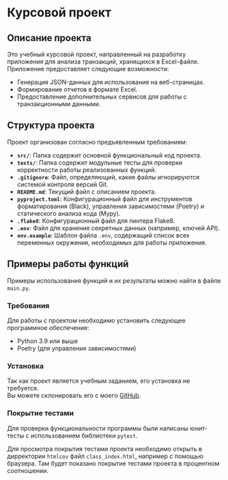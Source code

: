 # Курсовой проект

## Описание проекта

Это учебный курсовой проект, направленный на разработку приложения для анализа транзакций, хранящихся в Excel-файле. Приложение предоставляет следующие возможности:

- Генерация JSON-данных для использования на веб-страницах.
- Формирование отчетов в формате Excel.
- Предоставление дополнительных сервисов для работы с транзакционными данными.


## Структура проекта

Проект организован согласно предъявленным требованиям:

- **`src/`**: Папка содержит основной функциональный код проекта.
- **`tests/`**: Папка содержит модульные тесты для проверки корректности работы реализованных функций.
- **`.gitignore`**: Файл, определяющий, какие файлы игнорируются системой контроля версий Git.
- **`README.md`**: Текущий файл с описанием проекта.
- **`pyproject.toml`**: Конфигурационный файл для инструментов форматирования (Black), управления зависимостями (Poetry) и статического анализа кода (Mypy).
- **`.flake8`**: Конфигурационный файл для линтера Flake8.
- **`.env`**: Файл для хранения секретных данных (например, ключей API).
- **`env.example`**: Шаблон файла `.env`, содержащий список всех переменных окружения, необходимых для работы приложения.


## Примеры работы функций

Примеры использования функций и их результаты можно найти в файле `main.py`.


### Требования

Для работы с проектом необходимо установить следующее программное обеспечение:

- Python 3.9 или выше
- Poetry (для управления зависимостями)

### Установка

Так как проект является учебным заданием, его установка не требуется.  
Вы можете склонировать его с моего [GitHub](https://github.com/EgorovNikolay/Homework10.1).


### Покрытие тестами 

Для проверки функциональности программы были написаны юнит-тесты с использованием библиотеки `pytest`.

Для просмотра покрытия тестами проекта необходимо открыть в дирректории `htmlcov` файл `class_index.html`, например с помощью браузера.
Там будет показано покрытие тестами проекта в процентном соотношении.
